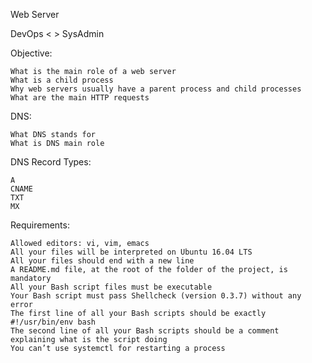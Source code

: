 Web Server

DevOps < > SysAdmin

Objective:

    What is the main role of a web server
    What is a child process
    Why web servers usually have a parent process and child processes
    What are the main HTTP requests

DNS:

    What DNS stands for
    What is DNS main role

DNS Record Types:

    A
    CNAME
    TXT
    MX

Requirements:

    Allowed editors: vi, vim, emacs
    All your files will be interpreted on Ubuntu 16.04 LTS
    All your files should end with a new line
    A README.md file, at the root of the folder of the project, is mandatory
    All your Bash script files must be executable
    Your Bash script must pass Shellcheck (version 0.3.7) without any error
    The first line of all your Bash scripts should be exactly #!/usr/bin/env bash
    The second line of all your Bash scripts should be a comment explaining what is the script doing
    You can’t use systemctl for restarting a process

